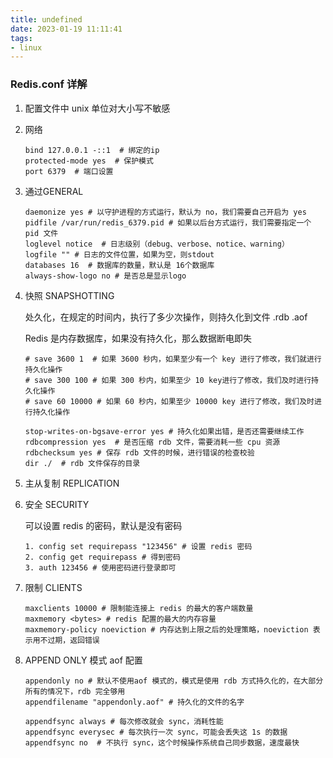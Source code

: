 ```yaml
---
title: undefined
date: 2023-01-19 11:11:41
tags:
- linux
---
```


### Redis.conf 详解

1. 配置文件中 unix 单位对大小写不敏感

2. 网络

    ```
    bind 127.0.0.1 -::1  # 绑定的ip
    protected-mode yes  # 保护模式
    port 6379  # 端口设置 
    ```

3. 通过GENERAL

    ```
    daemonize yes # 以守护进程的方式运行，默认为 no，我们需要自己开启为 yes
    pidfile /var/run/redis_6379.pid # 如果以后台方式运行，我们需要指定一个 pid 文件
    loglevel notice  # 日志级别（debug、verbose、notice、warning）
    logfile "" # 日志的文件位置，如果为空，则stdout
    databases 16  # 数据库的数量，默认是 16个数据库
    always-show-logo no # 是否总是显示logo
    ```

4. 快照 SNAPSHOTTING

    处久化，在规定的时间内，执行了多少次操作，则持久化到文件 .rdb .aof 

    Redis 是内存数据库，如果没有持久化，那么数据断电即失

    ```
    # save 3600 1  # 如果 3600 秒内，如果至少有一个 key 进行了修改，我们就进行持久化操作
    # save 300 100 # 如果 300 秒内，如果至少 10 key进行了修改，我们及时进行持久化操作
    # save 60 10000 # 如果 60 秒内，如果至少 10000 key 进行了修改，我们及时进行持久化操作
    
    stop-writes-on-bgsave-error yes # 持久化如果出错，是否还需要继续工作
    rdbcompression yes  # 是否压缩 rdb 文件，需要消耗一些 cpu 资源
    rdbchecksum yes # 保存 rdb 文件的时候，进行错误的检查校验
    dir ./  # rdb 文件保存的目录
    ```

5. 主从复制 REPLICATION

6. 安全 SECURITY

    可以设置 redis 的密码，默认是没有密码

    ```
    1. config set requirepass "123456" # 设置 redis 密码
    2. config get requirepass # 得到密码
    3. auth 123456 # 使用密码进行登录即可
    ```

7. 限制 CLIENTS

    ```
    maxclients 10000 # 限制能连接上 redis 的最大的客户端数量
    maxmemory <bytes> # redis 配置的最大的内存容量
    maxmemory-policy noeviction # 内存达到上限之后的处理策略，noeviction 表示用不过期，返回错误
    ```

8. APPEND ONLY 模式 aof 配置

    ```
    appendonly no # 默认不使用aof 模式的，模式是使用 rdb 方式持久化的，在大部分所有的情况下，rdb 完全够用
    appendfilename "appendonly.aof" # 持久化的文件的名字
    
    appendfsync always # 每次修改就会 sync，消耗性能
    appendfsync everysec # 每次执行一次 sync，可能会丢失这 1s 的数据
    appendfsync no  # 不执行 sync，这个时候操作系统自己同步数据，速度最快
    ```

    

